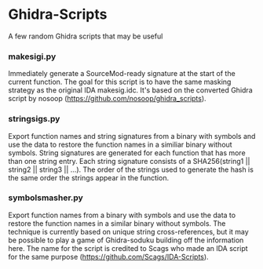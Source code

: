 # Ghidra-Scripts
A few random Ghidra scripts that may be useful

### makesigi.py

Immediately generate a SourceMod-ready signature at the start of the current function. The goal for this script is to have the same masking strategy as the original IDA makesig.idc. It's based on the converted Ghidra script by nosoop (https://github.com/nosoop/ghidra_scripts).

### stringsigs.py

Export function names and string signatures from a binary with symbols and use the data to restore the function names in a similiar binary without symbols. String signatures are generated for each function that has more than one string entry. Each string signature consists of a SHA256(string1 || string2 || string3 || ...). The order of the strings used to generate the hash is the same order the strings appear in the function.

### symbolsmasher.py

Export function names from a binary with symbols and use the data to restore the function names in a similar binary without symbols. The technique is currently based on unique string cross-references, but it may be possible to play a game of Ghidra-soduku building off the information here. The name for the script is credited to Scags who made an IDA script for the same purpose (https://github.com/Scags/IDA-Scripts).


